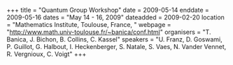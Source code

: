 +++
title = "Quantum Group Workshop"
date = 2009-05-14
enddate = 2009-05-16
dates = "May 14 - 16, 2009"
dateadded = 2009-02-20
location = "Mathematics Institute, Toulouse, France, "
webpage = "http://www.math.univ-toulouse.fr/~banica/conf.html"
organisers = "T. Banica, J. Bichon, B. Collins, C. Kassel"
speakers = "U. Franz, D. Goswami, P. Guillot, G. Halbout, I. Heckenberger, S. Natale, S. Vaes, N. Vander Vennet, R. Vergnioux, C. Voigt"
+++
